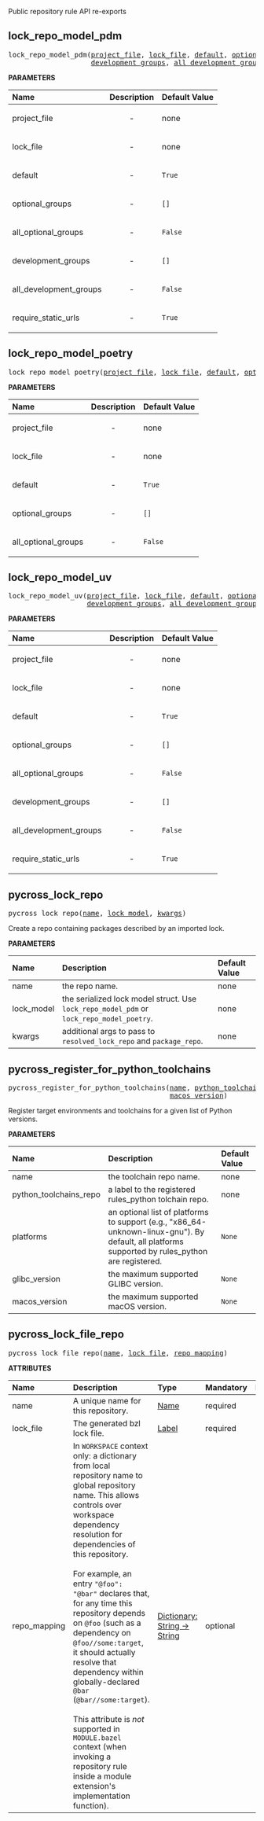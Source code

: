<!-- Generated with Stardoc: http://skydoc.bazel.build -->

Public repository rule API re-exports

<a id="lock_repo_model_pdm"></a>

## lock_repo_model_pdm

<pre>
lock_repo_model_pdm(<a href="#lock_repo_model_pdm-project_file">project_file</a>, <a href="#lock_repo_model_pdm-lock_file">lock_file</a>, <a href="#lock_repo_model_pdm-default">default</a>, <a href="#lock_repo_model_pdm-optional_groups">optional_groups</a>, <a href="#lock_repo_model_pdm-all_optional_groups">all_optional_groups</a>,
                    <a href="#lock_repo_model_pdm-development_groups">development_groups</a>, <a href="#lock_repo_model_pdm-all_development_groups">all_development_groups</a>, <a href="#lock_repo_model_pdm-require_static_urls">require_static_urls</a>)
</pre>



**PARAMETERS**


| Name  | Description | Default Value |
| :------------- | :------------- | :------------- |
| <a id="lock_repo_model_pdm-project_file"></a>project_file |  <p align="center"> - </p>   |  none |
| <a id="lock_repo_model_pdm-lock_file"></a>lock_file |  <p align="center"> - </p>   |  none |
| <a id="lock_repo_model_pdm-default"></a>default |  <p align="center"> - </p>   |  `True` |
| <a id="lock_repo_model_pdm-optional_groups"></a>optional_groups |  <p align="center"> - </p>   |  `[]` |
| <a id="lock_repo_model_pdm-all_optional_groups"></a>all_optional_groups |  <p align="center"> - </p>   |  `False` |
| <a id="lock_repo_model_pdm-development_groups"></a>development_groups |  <p align="center"> - </p>   |  `[]` |
| <a id="lock_repo_model_pdm-all_development_groups"></a>all_development_groups |  <p align="center"> - </p>   |  `False` |
| <a id="lock_repo_model_pdm-require_static_urls"></a>require_static_urls |  <p align="center"> - </p>   |  `True` |


<a id="lock_repo_model_poetry"></a>

## lock_repo_model_poetry

<pre>
lock_repo_model_poetry(<a href="#lock_repo_model_poetry-project_file">project_file</a>, <a href="#lock_repo_model_poetry-lock_file">lock_file</a>, <a href="#lock_repo_model_poetry-default">default</a>, <a href="#lock_repo_model_poetry-optional_groups">optional_groups</a>, <a href="#lock_repo_model_poetry-all_optional_groups">all_optional_groups</a>)
</pre>



**PARAMETERS**


| Name  | Description | Default Value |
| :------------- | :------------- | :------------- |
| <a id="lock_repo_model_poetry-project_file"></a>project_file |  <p align="center"> - </p>   |  none |
| <a id="lock_repo_model_poetry-lock_file"></a>lock_file |  <p align="center"> - </p>   |  none |
| <a id="lock_repo_model_poetry-default"></a>default |  <p align="center"> - </p>   |  `True` |
| <a id="lock_repo_model_poetry-optional_groups"></a>optional_groups |  <p align="center"> - </p>   |  `[]` |
| <a id="lock_repo_model_poetry-all_optional_groups"></a>all_optional_groups |  <p align="center"> - </p>   |  `False` |


<a id="lock_repo_model_uv"></a>

## lock_repo_model_uv

<pre>
lock_repo_model_uv(<a href="#lock_repo_model_uv-project_file">project_file</a>, <a href="#lock_repo_model_uv-lock_file">lock_file</a>, <a href="#lock_repo_model_uv-default">default</a>, <a href="#lock_repo_model_uv-optional_groups">optional_groups</a>, <a href="#lock_repo_model_uv-all_optional_groups">all_optional_groups</a>,
                   <a href="#lock_repo_model_uv-development_groups">development_groups</a>, <a href="#lock_repo_model_uv-all_development_groups">all_development_groups</a>, <a href="#lock_repo_model_uv-require_static_urls">require_static_urls</a>)
</pre>



**PARAMETERS**


| Name  | Description | Default Value |
| :------------- | :------------- | :------------- |
| <a id="lock_repo_model_uv-project_file"></a>project_file |  <p align="center"> - </p>   |  none |
| <a id="lock_repo_model_uv-lock_file"></a>lock_file |  <p align="center"> - </p>   |  none |
| <a id="lock_repo_model_uv-default"></a>default |  <p align="center"> - </p>   |  `True` |
| <a id="lock_repo_model_uv-optional_groups"></a>optional_groups |  <p align="center"> - </p>   |  `[]` |
| <a id="lock_repo_model_uv-all_optional_groups"></a>all_optional_groups |  <p align="center"> - </p>   |  `False` |
| <a id="lock_repo_model_uv-development_groups"></a>development_groups |  <p align="center"> - </p>   |  `[]` |
| <a id="lock_repo_model_uv-all_development_groups"></a>all_development_groups |  <p align="center"> - </p>   |  `False` |
| <a id="lock_repo_model_uv-require_static_urls"></a>require_static_urls |  <p align="center"> - </p>   |  `True` |


<a id="pycross_lock_repo"></a>

## pycross_lock_repo

<pre>
pycross_lock_repo(<a href="#pycross_lock_repo-name">name</a>, <a href="#pycross_lock_repo-lock_model">lock_model</a>, <a href="#pycross_lock_repo-kwargs">kwargs</a>)
</pre>

Create a repo containing packages described by an imported lock.

**PARAMETERS**


| Name  | Description | Default Value |
| :------------- | :------------- | :------------- |
| <a id="pycross_lock_repo-name"></a>name |  the repo name.   |  none |
| <a id="pycross_lock_repo-lock_model"></a>lock_model |  the serialized lock model struct. Use `lock_repo_model_pdm` or `lock_repo_model_poetry`.   |  none |
| <a id="pycross_lock_repo-kwargs"></a>kwargs |  additional args to pass to `resolved_lock_repo` and `package_repo`.   |  none |


<a id="pycross_register_for_python_toolchains"></a>

## pycross_register_for_python_toolchains

<pre>
pycross_register_for_python_toolchains(<a href="#pycross_register_for_python_toolchains-name">name</a>, <a href="#pycross_register_for_python_toolchains-python_toolchains_repo">python_toolchains_repo</a>, <a href="#pycross_register_for_python_toolchains-platforms">platforms</a>, <a href="#pycross_register_for_python_toolchains-glibc_version">glibc_version</a>,
                                       <a href="#pycross_register_for_python_toolchains-macos_version">macos_version</a>)
</pre>

Register target environments and toolchains for a given list of Python versions.

**PARAMETERS**


| Name  | Description | Default Value |
| :------------- | :------------- | :------------- |
| <a id="pycross_register_for_python_toolchains-name"></a>name |  the toolchain repo name.   |  none |
| <a id="pycross_register_for_python_toolchains-python_toolchains_repo"></a>python_toolchains_repo |  a label to the registered rules_python tolchain repo.   |  none |
| <a id="pycross_register_for_python_toolchains-platforms"></a>platforms |  an optional list of platforms to support (e.g., "x86_64-unknown-linux-gnu"). By default, all platforms supported by rules_python are registered.   |  `None` |
| <a id="pycross_register_for_python_toolchains-glibc_version"></a>glibc_version |  the maximum supported GLIBC version.   |  `None` |
| <a id="pycross_register_for_python_toolchains-macos_version"></a>macos_version |  the maximum supported macOS version.   |  `None` |


<a id="pycross_lock_file_repo"></a>

## pycross_lock_file_repo

<pre>
pycross_lock_file_repo(<a href="#pycross_lock_file_repo-name">name</a>, <a href="#pycross_lock_file_repo-lock_file">lock_file</a>, <a href="#pycross_lock_file_repo-repo_mapping">repo_mapping</a>)
</pre>

**ATTRIBUTES**


| Name  | Description | Type | Mandatory | Default |
| :------------- | :------------- | :------------- | :------------- | :------------- |
| <a id="pycross_lock_file_repo-name"></a>name |  A unique name for this repository.   | <a href="https://bazel.build/concepts/labels#target-names">Name</a> | required |  |
| <a id="pycross_lock_file_repo-lock_file"></a>lock_file |  The generated bzl lock file.   | <a href="https://bazel.build/concepts/labels">Label</a> | required |  |
| <a id="pycross_lock_file_repo-repo_mapping"></a>repo_mapping |  In `WORKSPACE` context only: a dictionary from local repository name to global repository name. This allows controls over workspace dependency resolution for dependencies of this repository.<br><br>For example, an entry `"@foo": "@bar"` declares that, for any time this repository depends on `@foo` (such as a dependency on `@foo//some:target`, it should actually resolve that dependency within globally-declared `@bar` (`@bar//some:target`).<br><br>This attribute is _not_ supported in `MODULE.bazel` context (when invoking a repository rule inside a module extension's implementation function).   | <a href="https://bazel.build/rules/lib/dict">Dictionary: String -> String</a> | optional |  |


